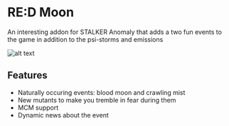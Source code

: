 # RE:D Moon 
An interesting addon for STALKER Anomaly that adds a two fun events to the game in addition to the psi-storms and emissions

![alt text](https://github.com/Sermegshimin/RED-Moon/blob/master/red%20moon.png)

## Features
- Naturally occuring events: blood moon and crawling mist
- New mutants to make you tremble in fear during them 
- MCM support
- Dynamic news about the event
